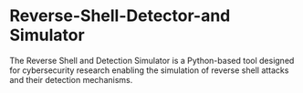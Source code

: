 # Reverse-Shell-Detector-and Simulator
The Reverse Shell and Detection Simulator is a Python-based tool designed for cybersecurity research enabling the simulation of reverse shell attacks and their detection mechanisms. 
